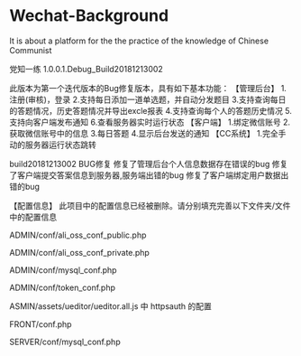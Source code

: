 # Wechat-Background
It is about a platform for the the  practice of the knowledge of Chinese Communist 

党知一练 1.0.0.1.Debug_Build20181213002


此版本为第一个迭代版本的Bug修复版本，具有如下基本功能：
【管理后台】
1.注册(审核)，登录
2.支持每日添加一道单选题，并自动分发题目
3.支持查询每日的答题情况，历史答题情况并导出excle报表
4.支持查询每个人的答题历史情况
5.支持向客户端发布通知
6.查看服务器实时运行状态
【客户端】
1.绑定微信账号
2.获取微信账号中的信息
3.每日答题
4.显示后台发送的通知
【CC系统】
1.完全手动的服务器运行状态跳转

build20181213002 BUG修复
修复了管理后台个人信息数据存在错误的bug
修复了客户端提交答案信息到服务器,服务端出错的bug
修复了客户端绑定用户数据出错的bug


【配置信息】
此项目中的配置信息已经被删除。请分别填充完善以下文件夹/文件中的配置信息

ADMIN/conf/ali_oss_conf_public.php

ADMIN/conf/ali_oss_conf_private.php

ADMIN/conf/mysql_conf.php

ADMIN/conf/token_conf.php

ASMIN/assets/ueditor/ueditor.all.js 中 httpsauth 的配置

FRONT/conf.php

SERVER/conf/mysql_conf.php

